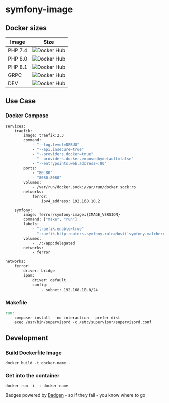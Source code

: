 # symfony-image

## Docker sizes

| Image | Size |
| ----- | ---- |
| PHP 7.4 | ![Docker Hub](https://badgen.net/docker/size/ferror/symfony-image/7.4)      |
| PHP 8.0 | ![Docker Hub](https://badgen.net/docker/size/ferror/symfony-image/8.0)      |
| PHP 8.1 | ![Docker Hub](https://badgen.net/docker/size/ferror/symfony-image/8.1)      |
| GRPC    | ![Docker Hub](https://badgen.net/docker/size/ferror/symfony-image/8.0-grpc) |
| DEV     | ![Docker Hub](https://badgen.net/docker/size/ferror/symfony-image/dev)      |

## Use Case
### Docker Compose
```dockerfile
services:
    traefik:
        image: traefik:2.3
        command:
            - "--log.level=DEBUG"
            - "--api.insecure=true"
            - "--providers.docker=true"
            - "--providers.docker.exposedbydefault=false"
            - "--entrypoints.web.address=:80"
        ports:
            - "80:80"
            - "8080:8080"
        volumes:
            - /var/run/docker.sock:/var/run/docker.sock:ro
        networks:
            ferror:
                ipv4_address: 192.168.10.2

    symfony:
        image: ferror/symfony-image:{IMAGE_VERSION}
        command: ["make", "run"]
        labels:
            - "traefik.enable=true"
            - "traefik.http.routers.symfony.rule=Host(`symfony.malcherczyk.localhost`)"
        volumes:
            - ./:/app:delegated
        networks:
            - ferror

networks:
    ferror:
        driver: bridge
        ipam:
            driver: default
            config:
                - subnet: 192.168.10.0/24
```

### Makefile
```makefile
run:
	composer install --no-interaction --prefer-dist
	exec /usr/bin/supervisord -c /etc/supervisor/supervisord.conf
```

## Development
### Build Dockerfile Image

`docker build -t docker-name .`

### Get into the container

`docker run -i -t docker-name`

Badges powered by [Badgen](https://badgen.net) - so if they fail - you know where to go
